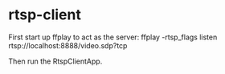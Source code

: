 # rtsp-client


First start up ffplay to act as the server:
ffplay -rtsp_flags listen rtsp://localhost:8888/video.sdp?tcp

Then run the RtspClientApp.
